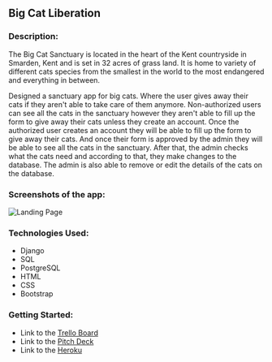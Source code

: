 ## Big Cat Liberation
### Description: 

The Big Cat Sanctuary is located in the heart of the Kent countryside in Smarden, Kent and is set in 32 acres of grass land. It is home to variety of different cats species from the smallest in the world to the most endangered and everything in between.

Designed a sanctuary app for big cats. Where the user gives away their cats if they aren't able to take care of them anymore. Non-authorized users can see all the cats in the sanctuary however they aren't able to fill up the form to give away their cats unless they create an account. Once the authorized user creates an account they will be able to fill up the form to give away their cats. And once their form is approved by the admin they will be able to see all the cats in the sanctuary. After that, the admin checks what the cats need and according to that, they make changes to the database. The admin is also able to remove or edit the details of the cats on the database.

### Screenshots of the app: 

![Landing Page](Screenshot1.png)
&nbsp;
&nbsp;



### Technologies Used: 

* Django
* SQL
* PostgreSQL
* HTML
* CSS
* Bootstrap

### Getting Started: 
* Link to the [Trello Board](https://trello.com/b/SFAIHgpR/planning)
* Link to the [Pitch Deck](https://docs.google.com/presentation/d/1Lxul0tmPEzeC0ydBnFt54hAZ-nQEo6-a13E3LvrZzTk/edit#slide=id.ge827bfc624_3_0)
* Link to the [Heroku](https://the-big-cat-liberation.herokuapp.com/cats/)
